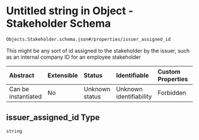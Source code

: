 # Untitled string in Object - Stakeholder Schema

```txt
Objects.Stakeholder.schema.json#/properties/issuer_assigned_id
```

This might be any sort of id assigned to the stakeholder by the issuer, such as an internal company ID for an employee stakeholder

| Abstract            | Extensible | Status         | Identifiable            | Custom Properties | Additional Properties | Access Restrictions | Defined In                                                                                      |
| :------------------ | :--------- | :------------- | :---------------------- | :---------------- | :-------------------- | :------------------ | :---------------------------------------------------------------------------------------------- |
| Can be instantiated | No         | Unknown status | Unknown identifiability | Forbidden         | Allowed               | none                | [Stakeholder.schema.json*](../../schema/objects/Stakeholder.schema.json "open original schema") |

## issuer_assigned_id Type

`string`
